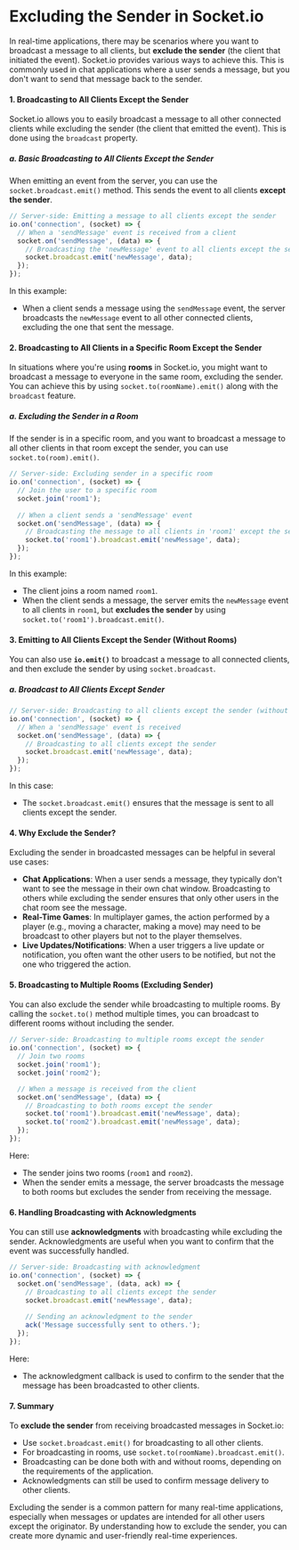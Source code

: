 # Excluding the Sender in Socket.io

In real-time applications, there may be scenarios where you want to broadcast a message to all clients, but **exclude the sender** (the client that initiated the event). Socket.io provides various ways to achieve this. This is commonly used in chat applications where a user sends a message, but you don't want to send that message back to the sender.

#### 1. **Broadcasting to All Clients Except the Sender**
Socket.io allows you to easily broadcast a message to all other connected clients while excluding the sender (the client that emitted the event). This is done using the `broadcast` property.

##### a. **Basic Broadcasting to All Clients Except the Sender**
When emitting an event from the server, you can use the `socket.broadcast.emit()` method. This sends the event to all clients **except the sender**.

```javascript
// Server-side: Emitting a message to all clients except the sender
io.on('connection', (socket) => {
  // When a 'sendMessage' event is received from a client
  socket.on('sendMessage', (data) => {
    // Broadcasting the 'newMessage' event to all clients except the sender
    socket.broadcast.emit('newMessage', data);
  });
});
```

In this example:
- When a client sends a message using the `sendMessage` event, the server broadcasts the `newMessage` event to all other connected clients, excluding the one that sent the message.

#### 2. **Broadcasting to All Clients in a Specific Room Except the Sender**
In situations where you're using **rooms** in Socket.io, you might want to broadcast a message to everyone in the same room, excluding the sender. You can achieve this by using `socket.to(roomName).emit()` along with the `broadcast` feature.

##### a. **Excluding the Sender in a Room**
If the sender is in a specific room, and you want to broadcast a message to all other clients in that room except the sender, you can use `socket.to(room).emit()`.

```javascript
// Server-side: Excluding sender in a specific room
io.on('connection', (socket) => {
  // Join the user to a specific room
  socket.join('room1');
  
  // When a client sends a 'sendMessage' event
  socket.on('sendMessage', (data) => {
    // Broadcasting the message to all clients in 'room1' except the sender
    socket.to('room1').broadcast.emit('newMessage', data);
  });
});
```

In this example:
- The client joins a room named `room1`.
- When the client sends a message, the server emits the `newMessage` event to all clients in `room1`, but **excludes the sender** by using `socket.to('room1').broadcast.emit()`.

#### 3. **Emitting to All Clients Except the Sender (Without Rooms)**
You can also use **`io.emit()`** to broadcast a message to all connected clients, and then exclude the sender by using `socket.broadcast`.

##### a. **Broadcast to All Clients Except Sender**
```javascript
// Server-side: Broadcasting to all clients except the sender (without rooms)
io.on('connection', (socket) => {
  // When a 'sendMessage' event is received
  socket.on('sendMessage', (data) => {
    // Broadcasting to all clients except the sender
    socket.broadcast.emit('newMessage', data);
  });
});
```

In this case:
- The `socket.broadcast.emit()` ensures that the message is sent to all clients except the sender.

#### 4. **Why Exclude the Sender?**
Excluding the sender in broadcasted messages can be helpful in several use cases:
- **Chat Applications**: When a user sends a message, they typically don't want to see the message in their own chat window. Broadcasting to others while excluding the sender ensures that only other users in the chat room see the message.
- **Real-Time Games**: In multiplayer games, the action performed by a player (e.g., moving a character, making a move) may need to be broadcast to other players but not to the player themselves.
- **Live Updates/Notifications**: When a user triggers a live update or notification, you often want the other users to be notified, but not the one who triggered the action.

#### 5. **Broadcasting to Multiple Rooms (Excluding Sender)**
You can also exclude the sender while broadcasting to multiple rooms. By calling the `socket.to()` method multiple times, you can broadcast to different rooms without including the sender.

```javascript
// Server-side: Broadcasting to multiple rooms except the sender
io.on('connection', (socket) => {
  // Join two rooms
  socket.join('room1');
  socket.join('room2');

  // When a message is received from the client
  socket.on('sendMessage', (data) => {
    // Broadcasting to both rooms except the sender
    socket.to('room1').broadcast.emit('newMessage', data);
    socket.to('room2').broadcast.emit('newMessage', data);
  });
});
```

Here:
- The sender joins two rooms (`room1` and `room2`).
- When the sender emits a message, the server broadcasts the message to both rooms but excludes the sender from receiving the message.

#### 6. **Handling Broadcasting with Acknowledgments**
You can still use **acknowledgments** with broadcasting while excluding the sender. Acknowledgments are useful when you want to confirm that the event was successfully handled.

```javascript
// Server-side: Broadcasting with acknowledgment
io.on('connection', (socket) => {
  socket.on('sendMessage', (data, ack) => {
    // Broadcasting to all clients except the sender
    socket.broadcast.emit('newMessage', data);
    
    // Sending an acknowledgment to the sender
    ack('Message successfully sent to others.');
  });
});
```

Here:
- The acknowledgment callback is used to confirm to the sender that the message has been broadcasted to other clients.

#### 7. **Summary**
To **exclude the sender** from receiving broadcasted messages in Socket.io:
- Use `socket.broadcast.emit()` for broadcasting to all other clients.
- For broadcasting in rooms, use `socket.to(roomName).broadcast.emit()`.
- Broadcasting can be done both with and without rooms, depending on the requirements of the application.
- Acknowledgments can still be used to confirm message delivery to other clients.

Excluding the sender is a common pattern for many real-time applications, especially when messages or updates are intended for all other users except the originator. By understanding how to exclude the sender, you can create more dynamic and user-friendly real-time experiences.